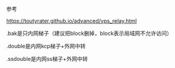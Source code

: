 参考

https://toutyrater.github.io/advanced/vps_relay.html



.bak是只内网梯子（建议把block删掉，block表示局域网不允许访问）

.double是内网kcp梯子+外网中转

.ssdouble是内网ss梯子+外网中转





